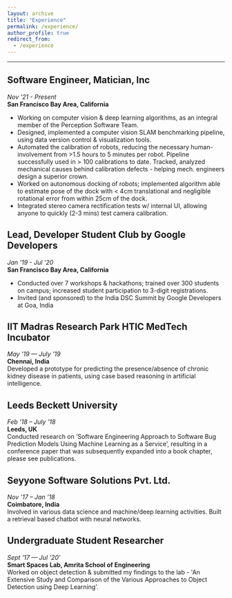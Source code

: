 ```yaml
---
layout: archive
title: "Experience"
permalink: /experience/
author_profile: true
redirect_from:
  - /experience
---
```

<hr>

## Software Engineer, Matician, Inc
  _Nov '21 - Present_
  <br>
 **San Francisco Bay Area, California**
 <br>
- Working on computer vision & deep learning algorithms, as an integral member of the Perception Software Team.
- Designed, implemented a computer vision SLAM benchmarking pipeline, using data version control & visualization tools. 
- Automated the calibration of robots, reducing the necessary human-involvement from >1.5 hours to 5 minutes per robot. Pipeline successfully used in > 100 calibrations to date. Tracked, analyzed mechanical causes behind calibration defects - helping mech. engineers design a superior crown.
- Worked on autonomous docking of robots; implemented algorithm able to estimate pose of the dock with < 4cm
translational and negligible rotational error from within 25cm of the dock.
- Integrated stereo camera rectification tests w/ internal UI, allowing anyone to quickly (2-3 mins) test camera calibration.

## Lead, Developer Student Club by Google Developers
  _Jan '19 - Jul '20_
  <br>
 **San Francisco Bay Area, California**
 <br>
- Conducted over 7 workshops & hackathons; trained over 300 students on campus; increased student participation to 3-digit registrations. 
- Invited (and sponsored) to the India DSC Summit by Google Developers at Goa, India

## IIT Madras Research Park HTIC MedTech Incubator
  _May ’19 — July ’19_
  <br>
 **Chennai, India**
 <br>
Developed a prototype for predicting the presence/absence of chronic kidney disease in patients, using case based reasoning in artificial intelligence.

## Leeds Beckett University
 _Feb ’18 – July ’18_
  <br>
 **Leeds, UK**
  <br>
Conducted research on ‘Software Engineering Approach to Software Bug Prediction Models Using Machine Learning as a Service’, resulting in a conference paper that was subsequently expanded into a book chapter, please see publications.

## Seyyone Software Solutions Pvt. Ltd.
  _Nov ’17 – Jan ’18_
   <br>
 **Coimbatore, India**
  <br>
Involved in various data science and machine/deep learning activities. Built a retrieval based chatbot with neural networks.

## Undergraduate Student Researcher
 _Sept '17 — Jul '20'_
  <br>
 **Smart Spaces Lab, Amrita School of Engineering**
  <br>
Worked on object detection & submitted my findings to the lab - 'An Extensive Study and Comparison of the Various Approaches to Object Detection using Deep Learning'.
